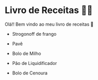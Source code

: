 # Livro de Receitas :man_cook:

Olá!! Bem vindo ao meu livro de receitas :wave:

- Strogonoff de frango

- Pavê

- Bolo de Milho

- Pão de Liquidificador 

- Bolo de Cenoura

   